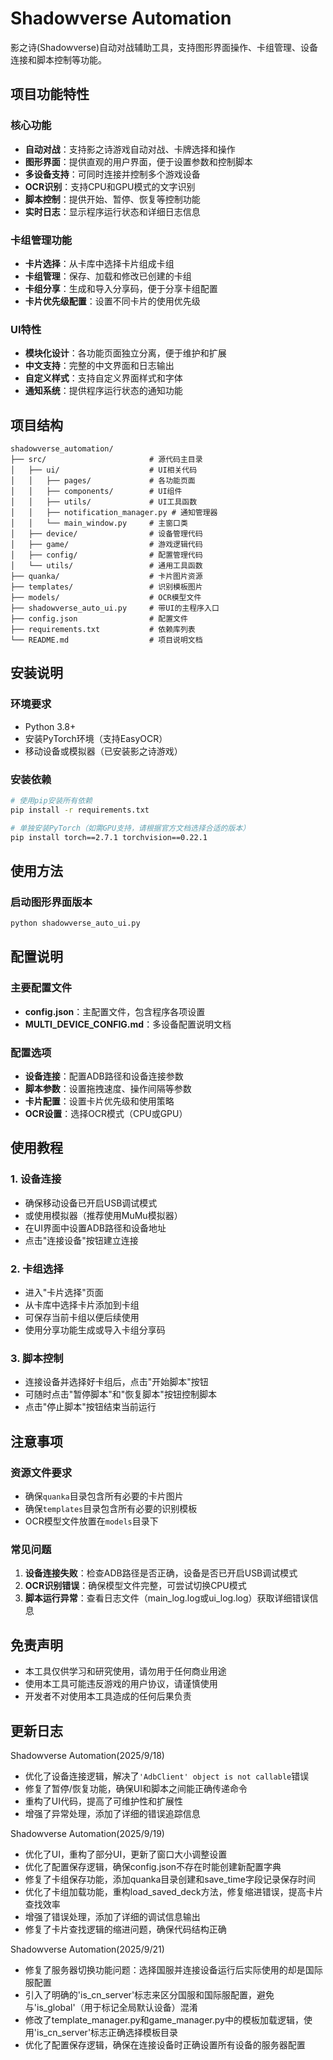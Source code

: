 # Shadowverse Automation

影之诗(Shadowverse)自动对战辅助工具，支持图形界面操作、卡组管理、设备连接和脚本控制等功能。

## 项目功能特性

### 核心功能
- **自动对战**：支持影之诗游戏自动对战、卡牌选择和操作
- **图形界面**：提供直观的用户界面，便于设置参数和控制脚本
- **多设备支持**：可同时连接并控制多个游戏设备
- **OCR识别**：支持CPU和GPU模式的文字识别
- **脚本控制**：提供开始、暂停、恢复等控制功能
- **实时日志**：显示程序运行状态和详细日志信息

### 卡组管理功能
- **卡片选择**：从卡库中选择卡片组成卡组
- **卡组管理**：保存、加载和修改已创建的卡组
- **卡组分享**：生成和导入分享码，便于分享卡组配置
- **卡片优先级配置**：设置不同卡片的使用优先级

### UI特性
- **模块化设计**：各功能页面独立分离，便于维护和扩展
- **中文支持**：完整的中文界面和日志输出
- **自定义样式**：支持自定义界面样式和字体
- **通知系统**：提供程序运行状态的通知功能

## 项目结构

```
shadowverse_automation/
├── src/                       # 源代码主目录
│   ├── ui/                    # UI相关代码
│   │   ├── pages/             # 各功能页面
│   │   ├── components/        # UI组件
│   │   ├── utils/             # UI工具函数
│   │   ├── notification_manager.py # 通知管理器
│   │   └── main_window.py     # 主窗口类
│   ├── device/                # 设备管理代码
│   ├── game/                  # 游戏逻辑代码
│   ├── config/                # 配置管理代码
│   └── utils/                 # 通用工具函数
├── quanka/                    # 卡片图片资源
├── templates/                 # 识别模板图片
├── models/                    # OCR模型文件
├── shadowverse_auto_ui.py     # 带UI的主程序入口
├── config.json                # 配置文件
├── requirements.txt           # 依赖库列表
└── README.md                  # 项目说明文档
```

## 安装说明

### 环境要求
- Python 3.8+ 
- 安装PyTorch环境（支持EasyOCR）
- 移动设备或模拟器（已安装影之诗游戏）

### 安装依赖

```bash
# 使用pip安装所有依赖
pip install -r requirements.txt

# 单独安装PyTorch（如需GPU支持，请根据官方文档选择合适的版本）
pip install torch==2.7.1 torchvision==0.22.1
```

## 使用方法

### 启动图形界面版本

```bash
python shadowverse_auto_ui.py
```

## 配置说明

### 主要配置文件
- **config.json**：主配置文件，包含程序各项设置
- **MULTI_DEVICE_CONFIG.md**：多设备配置说明文档

### 配置选项
- **设备连接**：配置ADB路径和设备连接参数
- **脚本参数**：设置拖拽速度、操作间隔等参数
- **卡片配置**：设置卡片优先级和使用策略
- **OCR设置**：选择OCR模式（CPU或GPU）

## 使用教程

### 1. 设备连接
- 确保移动设备已开启USB调试模式
- 或使用模拟器（推荐使用MuMu模拟器）
- 在UI界面中设置ADB路径和设备地址
- 点击"连接设备"按钮建立连接

### 2. 卡组选择
- 进入"卡片选择"页面
- 从卡库中选择卡片添加到卡组
- 可保存当前卡组以便后续使用
- 使用分享功能生成或导入卡组分享码

### 3. 脚本控制
- 连接设备并选择好卡组后，点击"开始脚本"按钮
- 可随时点击"暂停脚本"和"恢复脚本"按钮控制脚本
- 点击"停止脚本"按钮结束当前运行

## 注意事项

### 资源文件要求
- 确保`quanka`目录包含所有必要的卡片图片
- 确保`templates`目录包含所有必要的识别模板
- OCR模型文件放置在`models`目录下

### 常见问题
1. **设备连接失败**：检查ADB路径是否正确，设备是否已开启USB调试模式
2. **OCR识别错误**：确保模型文件完整，可尝试切换CPU模式
3. **脚本运行异常**：查看日志文件（main_log.log或ui_log.log）获取详细错误信息

## 免责声明
- 本工具仅供学习和研究使用，请勿用于任何商业用途
- 使用本工具可能违反游戏的用户协议，请谨慎使用
- 开发者不对使用本工具造成的任何后果负责

## 更新日志
Shadowverse Automation(2025/9/18)
- 优化了设备连接逻辑，解决了`'AdbClient' object is not callable`错误
- 修复了暂停/恢复功能，确保UI和脚本之间能正确传递命令
- 重构了UI代码，提高了可维护性和扩展性
- 增强了异常处理，添加了详细的错误追踪信息

Shadowverse Automation(2025/9/19)
- 优化了UI，重构了部分UI，更新了窗口大小调整设置
- 优化了配置保存逻辑，确保config.json不存在时能创建新配置字典
- 修复了卡组保存功能，添加quanka目录创建和save_time字段记录保存时间
- 优化了卡组加载功能，重构load_saved_deck方法，修复缩进错误，提高卡片查找效率
- 增强了错误处理，添加了详细的调试信息输出
- 修复了卡片查找逻辑的缩进问题，确保代码结构正确

Shadowverse Automation(2025/9/21)
- 修复了服务器切换功能问题：选择国服并连接设备运行后实际使用的却是国际服配置
- 引入了明确的'is_cn_server'标志来区分国服和国际服配置，避免与'is_global'（用于标记全局默认设备）混淆
- 修改了template_manager.py和game_manager.py中的模板加载逻辑，使用'is_cn_server'标志正确选择模板目录
- 优化了配置保存逻辑，确保在连接设备时正确设置所有设备的服务器配置
